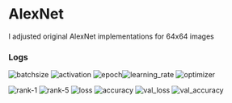 # AlexNet

I adjusted original AlexNet implementations for 64x64 images

### Logs


![batchsize](https://img.shields.io/badge/Batch%20Size-64-%234299E1) ![activation](https://img.shields.io/badge/Activation-relu-%234299E1) ![epoch](https://img.shields.io/badge/Epoch-60-%234299E1)![learning_rate](https://img.shields.io/badge/Learning%20Rate-1e--3-%234299E1)  ![optimizer](https://img.shields.io/badge/Optimizer-SGD-%234299E1)

![rank-1](https://img.shields.io/badge/Rank--1-36.68%25-%2348BB78) ![rank-5](https://img.shields.io/badge/Rank--5-62.50%25-%2348BB78) ![loss](https://img.shields.io/badge/Loss-3.2718-%2348BB78) ![accuracy](https://img.shields.io/badge/Accuracy-0.3875-%2348BB78) ![val_loss](https://img.shields.io/badge/Val%20Loss-3.3483-%2348BB78) ![val_accuracy](https://img.shields.io/badge/Val%20Accuracy-0.3760-%2348BB78) 
